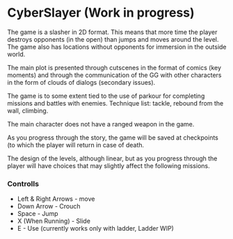 # CyberSlayer (Work in progress)
<p>
The game is a slasher in 2D format. This means that more time the player destroys opponents (in the open) than jumps and moves around the level. The game also has locations without opponents for immersion in the outside world.
</p>
<p>
The main plot is presented through cutscenes in the format of comics (key moments) and through the communication of the GG with other characters in the form of clouds of dialogs (secondary issues).
</p>
<p>
The game is to some extent tied to the use of parkour for completing missions and battles with enemies. Technique list: tackle, rebound from the wall, climbing.
</p>
<p>
The main character does not have a ranged weapon in the game.
</p>
<p>
As you progress through the story, the game will be saved at checkpoints (to which the player will return in case of death.
</p>
<p>
The design of the levels, although linear, but as you progress through the player will have choices that may slightly affect the following missions.
</p>

<h3> Controlls </h1>
<ul>
  <li>Left & Right Arrows - move</li>
  <li>Down Arrow - Crouch</li>
  <li>Space - Jump</li>
  <li>X  (When Running) - Slide</li>
  <li>E - Use (currently works only with ladder, Ladder WIP)</li>
<ul>
